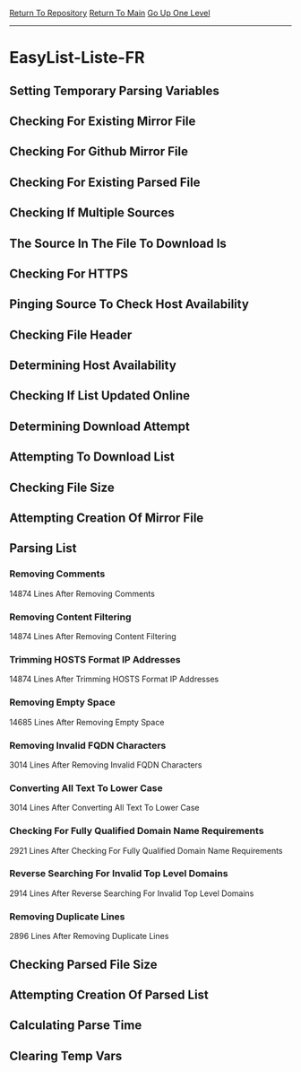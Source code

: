 [Return To Repository](https://github.com/deathbybandaid/piholeparser/)
[Return To Main](https://github.com/deathbybandaid/piholeparser/blob/master/RecentRunLogs/Mainlog.md)
[Go Up One Level](https://github.com/deathbybandaid/piholeparser/blob/master/RecentRunLogs/TopLevelScripts/30-Processing-External-Blacklists.md)
____________________________________
# EasyList-Liste-FR
## Setting Temporary Parsing Variables
## Checking For Existing Mirror File
## Checking For Github Mirror File
## Checking For Existing Parsed File
## Checking If Multiple Sources
## The Source In The File To Download Is
## Checking For HTTPS
## Pinging Source To Check Host Availability
## Checking File Header
## Determining Host Availability
## Checking If List Updated Online
## Determining Download Attempt
## Attempting To Download List
## Checking File Size
## Attempting Creation Of Mirror File
## Parsing List
### Removing Comments
14874 Lines After Removing Comments
### Removing Content Filtering
14874 Lines After Removing Content Filtering
### Trimming HOSTS Format IP Addresses
14874 Lines After Trimming HOSTS Format IP Addresses
### Removing Empty Space
14685 Lines After Removing Empty Space
### Removing Invalid FQDN Characters
3014 Lines After Removing Invalid FQDN Characters
### Converting All Text To Lower Case
3014 Lines After Converting All Text To Lower Case
### Checking For Fully Qualified Domain Name Requirements
2921 Lines After Checking For Fully Qualified Domain Name Requirements
### Reverse Searching For Invalid Top Level Domains
2914 Lines After Reverse Searching For Invalid Top Level Domains
### Removing Duplicate Lines
2896 Lines After Removing Duplicate Lines
## Checking Parsed File Size
## Attempting Creation Of Parsed List
## Calculating Parse Time
## Clearing Temp Vars
